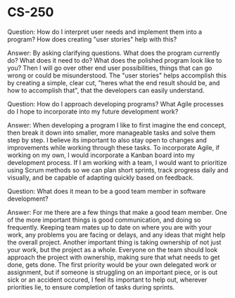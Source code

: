 # CS-250

Question: How do I interpret user needs and implement them into a program? How does creating "user stories" help with this?

Answer: By asking clarifying questions. What does the program currently do? What does it need to do? What does the polished program look like to you? Then I will go over other end user possibilities, things that can go wrong or could be misunderstood. The "user stories" helps accomplish this by creating a simple, clear cut, "heres what the end result should be, and how to accomplish that", that the developers can easily understand. 

Question: How do I approach developing programs? What Agile processes do I hope to incorporate into my future development work?

Answer: When developing a program I like to first imagine the end concept, then break it down into smaller, more manageable tasks and solve them step by step. I believe its important to also stay open to changes and improvements while working through these tasks. To incorporate Agile, if working on my own, I would incorporate a Kanban board into my development process. If I am working with a team, I would want to prioritize using Scrum methods so we can plan short sprints, track progress daily and visually, and be capable of adapting quickly based on feedback.

Question: What does it mean to be a good team member in software development?

Answer: For me there are a few things that make a good team member. One of the more important things is good communication, and doing so frequently. Keeping team mates up to date on where you are with your work, any problems you are facing or delays, and any ideas that might help the overall project. Another important thing is taking ownership of not just your work, but the project as a whole. Everyone on the team should look approach the project with ownership, making sure that what needs to get done, gets done. The first priority would be your own delegated work or assignment, but if someone is struggling on an important piece, or is out sick or an accident occured, I feel its important to help out, wherever priorities lie, to ensure completion of tasks during sprints.
